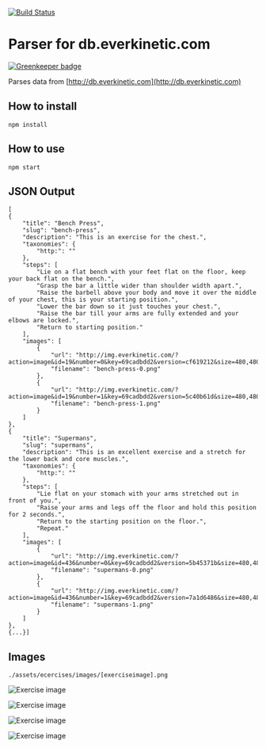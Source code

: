 [![Build Status](https://travis-ci.org/albinotonnina/everkinetic-parser.svg?branch=master)](https://travis-ci.org/albinotonnina/everkinetic-parser)

# Parser for db.everkinetic.com

[![Greenkeeper badge](https://badges.greenkeeper.io/albinotonnina/everkinetic-parser.svg)](https://greenkeeper.io/)

Parses data from [http://db.everkinetic.com](http://db.everkinetic.com)

## How to install

    npm install

## How to use
    npm start

## JSON Output

	[
    {
        "title": "Bench Press",
        "slug": "bench-press",
        "description": "This is an exercise for the chest.",
        "taxonomies": {
            "http:": ""
        },
        "steps": [
            "Lie on a flat bench with your feet flat on the floor, keep your back flat on the bench.",
            "Grasp the bar a little wider than shoulder width apart.",
            "Raise the barbell above your body and move it over the middle of your chest, this is your starting position.",
            "Lower the bar down so it just touches your chest.",
            "Raise the bar till your arms are fully extended and your elbows are locked.",
            "Return to starting position."
        ],
        "images": [
            {
                "url": "http://img.everkinetic.com/?action=image&id=19&number=0&key=69cadbdd2&version=cf619212&size=480,480&download=medium",
                "filename": "bench-press-0.png"
            },
            {
                "url": "http://img.everkinetic.com/?action=image&id=19&number=1&key=69cadbdd2&version=5c40b61d&size=480,480&download=medium",
                "filename": "bench-press-1.png"
            }
        ]
    },
    {
        "title": "Supermans",
        "slug": "supermans",
        "description": "This is an excellent exercise and a stretch for the lower back and core muscles.",
        "taxonomies": {
            "http:": ""
        },
        "steps": [
            "Lie flat on your stomach with your arms stretched out in front of you.",
            "Raise your arms and legs off the floor and hold this position for 2 seconds.",
            "Return to the starting position on the floor.",
            "Repeat."
        ],
        "images": [
            {
                "url": "http://img.everkinetic.com/?action=image&id=436&number=0&key=69cadbdd2&version=5b45371b&size=480,480&download=medium",
                "filename": "supermans-0.png"
            },
            {
                "url": "http://img.everkinetic.com/?action=image&id=436&number=1&key=69cadbdd2&version=7a1d6486&size=480,480&download=medium",
                "filename": "supermans-1.png"
            }
        ]
    },
    {...}]

## Images
	./assets/ecercises/images/[exerciseimage].png

![Exercise image](http://img.everkinetic.com/?action=image&id=19&number=0&key=69cadbdd2&version=cf619212&size=280,420)


![Exercise image](http://img.everkinetic.com/?action=image&id=19&number=1&key=69cadbdd2&version=5c40b61d&size=280,420)

![Exercise image](http://img.everkinetic.com/?action=image&id=436&number=0&key=69cadbdd2&version=5b45371b&size=280,420)


![Exercise image](http://img.everkinetic.com/?action=image&id=436&number=1&key=69cadbdd2&version=7a1d6486&size=280,420)

